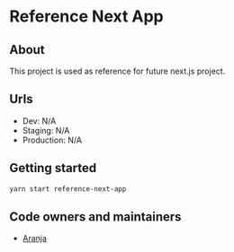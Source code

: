 # Reference Next App

## About

This project is used as reference for future next.js project.

## Urls

- Dev: N/A
- Staging: N/A
- Production: N/A

## Getting started

```bash
yarn start reference-next-app
```

## Code owners and maintainers

- [Aranja](https://github.com/orgs/island-is/teams/aranja/members)
